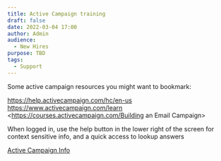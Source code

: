 ```yaml
---
title: Active Campaign training
draft: false
date: 2022-03-04 17:00
author: Admin
audience:
  - New Hires
purpose: TBD
tags:
  - Support
---
```

Some active campaign resources you might want to bookmark:

[https://help.activecampaign.com/hc/en-us https://www.activecampaign.com/learn ](<https://help.activecampaign.com/hc/en-us https://www.activecampaign.com/learn>)<https://courses.activecampaign.com/Building an Email Campaign>

When logged in, use the help button in the lower right of the screen for context sensitive info, and a quick access to lookup answers



[Active Campaign Info](./media/active_campaign_info.pdf)